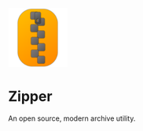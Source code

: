 <img src="https://github.com/GittyMac/Zipper/blob/master/ZipperWin32/Square310x310Logo.scale-100.png?raw=true" alt="Zipper Logo" width="120"/>

# Zipper
An open source, modern archive utility.

